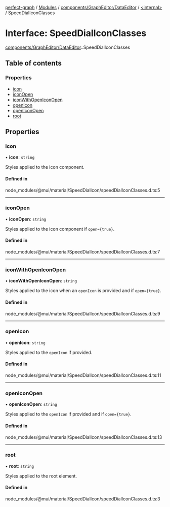 [perfect-graph](../README.md) / [Modules](../modules.md) / [components/GraphEditor/DataEditor](../modules/components_GraphEditor_DataEditor.md) / [<internal\>](../modules/components_GraphEditor_DataEditor._internal_.md) / SpeedDialIconClasses

# Interface: SpeedDialIconClasses

[components/GraphEditor/DataEditor](../modules/components_GraphEditor_DataEditor.md).[<internal>](../modules/components_GraphEditor_DataEditor._internal_.md).SpeedDialIconClasses

## Table of contents

### Properties

- [icon](components_GraphEditor_DataEditor._internal_.SpeedDialIconClasses.md#icon)
- [iconOpen](components_GraphEditor_DataEditor._internal_.SpeedDialIconClasses.md#iconopen)
- [iconWithOpenIconOpen](components_GraphEditor_DataEditor._internal_.SpeedDialIconClasses.md#iconwithopeniconopen)
- [openIcon](components_GraphEditor_DataEditor._internal_.SpeedDialIconClasses.md#openicon)
- [openIconOpen](components_GraphEditor_DataEditor._internal_.SpeedDialIconClasses.md#openiconopen)
- [root](components_GraphEditor_DataEditor._internal_.SpeedDialIconClasses.md#root)

## Properties

### icon

• **icon**: `string`

Styles applied to the icon component.

#### Defined in

node_modules/@mui/material/SpeedDialIcon/speedDialIconClasses.d.ts:5

___

### iconOpen

• **iconOpen**: `string`

Styles applied to the icon component if `open={true}`.

#### Defined in

node_modules/@mui/material/SpeedDialIcon/speedDialIconClasses.d.ts:7

___

### iconWithOpenIconOpen

• **iconWithOpenIconOpen**: `string`

Styles applied to the icon when an `openIcon` is provided and if `open={true}`.

#### Defined in

node_modules/@mui/material/SpeedDialIcon/speedDialIconClasses.d.ts:9

___

### openIcon

• **openIcon**: `string`

Styles applied to the `openIcon` if provided.

#### Defined in

node_modules/@mui/material/SpeedDialIcon/speedDialIconClasses.d.ts:11

___

### openIconOpen

• **openIconOpen**: `string`

Styles applied to the `openIcon` if provided and if `open={true}`.

#### Defined in

node_modules/@mui/material/SpeedDialIcon/speedDialIconClasses.d.ts:13

___

### root

• **root**: `string`

Styles applied to the root element.

#### Defined in

node_modules/@mui/material/SpeedDialIcon/speedDialIconClasses.d.ts:3
